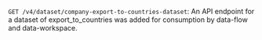 `GET /v4/dataset/company-export-to-countries-dataset`: An API endpoint for a dataset of export_to_countries was added for consumption by data-flow and data-workspace.